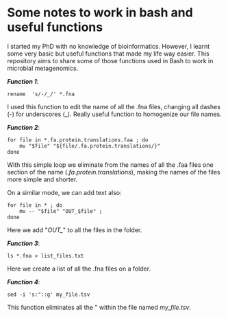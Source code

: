 # Some notes to work in bash and useful functions

I started my PhD with no knowledge of bioinformatics. However, I learnt some very basic but useful functions that made my life way easier. This repository aims to share some of those functions used in Bash to work in microbial metagenomics.

<i><b>Function 1</i></b>:
````
rename  's/-/_/' *.fna 
````
I used this function to edit the name of all the .fna files, changing all dashes (-) for underscores (_). Really useful function to homogenize our file names.

<i><b>Function 2</i></b>:

````
for file in *.fa.protein.translations.faa ; do
    mv "$file" "${file/.fa.protein.translations/}"
done
````

With this simple loop we eliminate from the names of all the .faa files one section of the name (<i>.fa.protein.translations</i>), making the names of the files more simple and shorter.

On a similar mode, we can add text also:
````
for file in * ; do 
    mv -- "$file" "OUT_$file" ; 
done
````
Here we add "<i>OUT_</i>" to all the files in the folder.

<i><b>Function 3</i></b>:

````
ls *.fna > list_files.txt
````

Here we create a list of all the .fna files on a folder.

<i><b>Function 4</i></b>:

````
sed -i 's:"::g' my_file.tsv
````

This function eliminates all the " within the file named <i>my_file.tsv</i>.
